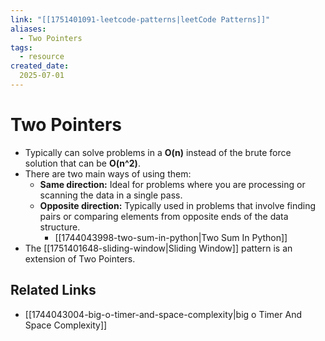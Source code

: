 ```yaml
---
link: "[[1751401091-leetcode-patterns|leetCode Patterns]]"
aliases: 
  - Two Pointers
tags:
  - resource
created_date:
  2025-07-01
---
```

# Two Pointers
- Typically can solve problems in a **O(n)** instead of the brute force solution that can be **O(n^2)**.
- There are two main ways of using them:
  - **Same direction:** Ideal for problems where you are processing or scanning the data in a single pass.
  - **Opposite direction:** Typically used in problems that involve finding pairs or comparing elements from opposite ends of the data structure.
    - [[1744043998-two-sum-in-python|Two Sum In Python]]
- The [[1751401648-sliding-window|Sliding Window]] pattern is an extension of Two Pointers.

## Related Links
- [[1744043004-big-o-timer-and-space-complexity|big o Timer And Space Complexity]]
